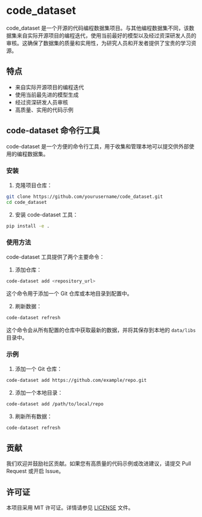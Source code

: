 
# code_dataset

code_dataset 是一个开源的代码编程数据集项目。与其他编程数据集不同，该数据集来自实际开源项目的编程迭代，使用当前最好的模型以及经过资深研发人员的审核。这确保了数据集的质量和实用性，为研究人员和开发者提供了宝贵的学习资源。

## 特点

- 来自实际开源项目的编程迭代
- 使用当前最先进的模型生成
- 经过资深研发人员审核
- 高质量、实用的代码示例

## code-dataset 命令行工具

code-dataset 是一个方便的命令行工具，用于收集和管理本地可以提交供外部使用的编程数据集。

### 安装

1. 克隆项目仓库：

```bash
git clone https://github.com/yourusername/code_dataset.git
cd code_dataset
```

2. 安装 code-dataset 工具：

```bash
pip install -e .
```

### 使用方法

code-dataset 工具提供了两个主要命令：

1. 添加仓库：

```bash
code-dataset add <repository_url>
```

这个命令用于添加一个 Git 仓库或本地目录到配置中。

2. 刷新数据：

```bash
code-dataset refresh
```

这个命令会从所有配置的仓库中获取最新的数据，并将其保存到本地的 `data/libs` 目录中。

### 示例

1. 添加一个 Git 仓库：

```bash
code-dataset add https://github.com/example/repo.git
```

2. 添加一个本地目录：

```bash
code-dataset add /path/to/local/repo
```

3. 刷新所有数据：

```bash
code-dataset refresh
```

## 贡献

我们欢迎并鼓励社区贡献。如果您有高质量的代码示例或改进建议，请提交 Pull Request 或开启 Issue。

## 许可证

本项目采用 MIT 许可证。详情请参见 [LICENSE](LICENSE) 文件。
